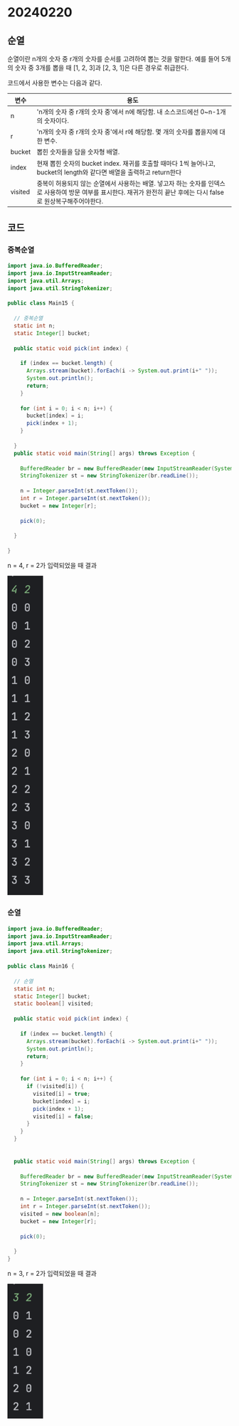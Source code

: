 # 20240220

## 순열 

순열이란 n개의 숫자 중 r개의 숫자를 순서를 고려하여 뽑는 것을 말한다. 
예를 들어 5개의 숫자 중 3개를 뽑을 때 [1, 2, 3]과 [2, 3, 1]은 다른 경우로 취급한다. <br>

코드에서 사용한 변수는 다음과 같다. 

| 변수      | 용도                                                                                               |
|---------|--------------------------------------------------------------------------------------------------|
| n       | 'n개의 숫자 중 r개의 숫자 중'에서 n에 해당함. 내 소스코드에선 0~n-1개의 숫자이다.                                             |
| r       | 'n개의 숫자 중 r개의 숫자 중'에서 r에 해당함. 몇 개의 숫자를 뽑을지에 대한 변수.                                               |
| bucket  | 뽑힌 숫자들을 담을 숫자형 배열.                                                                               |
| index   | 현재 뽑힌 숫자의 bucket index. 재귀를 호출할 때마다 1씩 늘어나고, bucket의 length와 같다면 배열을 출력하고 return한다               |
| visited | 중복이 허용되지 않는 순열에서 사용하는 배열. 넣고자 하는 숫자를 인덱스로 사용하여 방문 여부를 표시한다. 재귀가 완전히 끝난 후에는 다시 false로 원상복구해주어야한다. |

## 코드

### 중복순열
```java
import java.io.BufferedReader;
import java.io.InputStreamReader;
import java.util.Arrays;
import java.util.StringTokenizer;

public class Main15 {

  // 중복순열
  static int n;
  static Integer[] bucket;

  public static void pick(int index) {
    
    if (index == bucket.length) {
      Arrays.stream(bucket).forEach(i -> System.out.print(i+" "));
      System.out.println();
      return;
    }

    for (int i = 0; i < n; i++) {
      bucket[index] = i;
      pick(index + 1);
    }

  }
  public static void main(String[] args) throws Exception {

    BufferedReader br = new BufferedReader(new InputStreamReader(System.in));
    StringTokenizer st = new StringTokenizer(br.readLine());

    n = Integer.parseInt(st.nextToken());
    int r = Integer.parseInt(st.nextToken());
    bucket = new Integer[r];

    pick(0);

  }

}
```



n = 4, r = 2가 입력되었을 때 결과<br>

<img src="../img/permutation_1.png" width="80">

### 순열 

```java
import java.io.BufferedReader;
import java.io.InputStreamReader;
import java.util.Arrays;
import java.util.StringTokenizer;

public class Main16 {

  // 순열
  static int n;
  static Integer[] bucket;
  static boolean[] visited;

  public static void pick(int index) {

    if (index == bucket.length) {
      Arrays.stream(bucket).forEach(i -> System.out.print(i+" "));
      System.out.println();
      return;
    }

    for (int i = 0; i < n; i++) {
      if (!visited[i]) {
        visited[i] = true;
        bucket[index] = i;
        pick(index + 1);
        visited[i] = false;
      }
    }
  }


  public static void main(String[] args) throws Exception {

    BufferedReader br = new BufferedReader(new InputStreamReader(System.in));
    StringTokenizer st = new StringTokenizer(br.readLine());

    n = Integer.parseInt(st.nextToken());
    int r = Integer.parseInt(st.nextToken());
    visited = new boolean[n];
    bucket = new Integer[r];

    pick(0);

  }
}
```

n = 3, r = 2가 입력되었을 때 결과<br>

<img src="../img/permutation_2.png" width="80">


